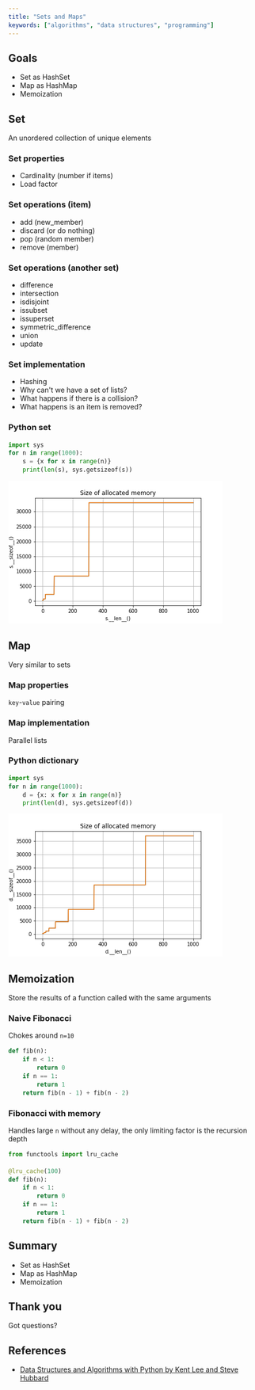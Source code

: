 ```yaml
---
title: "Sets and Maps"
keywords: ["algorithms", "data structures", "programming"]
---
```


## Goals

* Set as HashSet
* Map as HashMap
* Memoization

## Set

An unordered collection of unique elements

### Set properties

* Cardinality (number if items)
* Load factor

### Set operations (item)

* add (new_member)
* discard (or do nothing)
* pop (random member)
* remove (member)

### Set operations (another set)

* difference
* intersection
* isdisjoint
* issubset
* issuperset
* symmetric_difference
* union
* update

### Set implementation

* Hashing
* Why can't we have a set of lists?
* What happens if there is a collision?
* What happens is an item is removed?

### Python set

```python
import sys
for n in range(1000):
    s = {x for x in range(n)}
    print(len(s), sys.getsizeof(s))
```

![Memory allocation](images/set_size.png)

## Map

Very similar to sets

### Map properties

`key`-`value` pairing

### Map implementation

Parallel lists

### Python dictionary

```python
import sys
for n in range(1000):
    d = {x: x for x in range(n)}
    print(len(d), sys.getsizeof(d))
```

![Memory allocation](images/dict_size.png)

## Memoization

Store the results of a function called with the same arguments

### Naive Fibonacci

Chokes around `n=10`

```python
def fib(n):
    if n < 1:
        return 0
    if n == 1:
        return 1
    return fib(n - 1) + fib(n - 2)
```

### Fibonacci with memory

Handles large `n` without any delay, the only limiting factor is the recursion depth

```python
from functools import lru_cache

@lru_cache(100)
def fib(n):
    if n < 1:
        return 0
    if n == 1:
        return 1
    return fib(n - 1) + fib(n - 2)
```

## Summary

* Set as HashSet
* Map as HashMap
* Memoization

## Thank you

Got questions?

## References

* [Data Structures and Algorithms with Python by Kent Lee and Steve Hubbard](https://dl.acm.org/citation.cfm?id=2732680)
